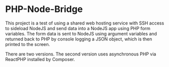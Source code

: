 # PHP-Node-Bridge

This project is a test of using a shared web hosting service with SSH access to sideload NodeJS and send data into a NodeJS app using PHP form variables. The form data is sent to NodeJS using argument variables and returned back to PHP by console logging a JSON object, which is then printed to the screen.

There are two versions. The second version uses asynchronous PHP via ReactPHP installed by Composer.

